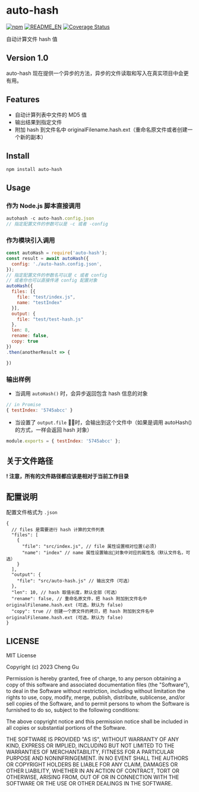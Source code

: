 # auto-hash

[![npm](https://img.shields.io/npm/v/auto-hash.svg?style=flat-square)](https://www.npmjs.com/package/auto-hash)
[![README_EN](https://img.shields.io/badge/README-EN-blue.svg)](README.md)
[![Coverage Status](https://coveralls.io/repos/github/gucheen/auto-hash/badge.svg?branch=master)](https://coveralls.io/github/gucheen/auto-hash?branch=master)

自动计算文件 hash 值

## Version 1.0

auto-hash 现在提供一个异步的方法，异步的文件读取和写入在真实项目中会更有用。

## Features

- 自动计算列表中文件的 MD5 值
- 输出结果到指定文件
- 附加 hash 到文件名中 originalFilename.hash.ext（重命名原文件或者创建一个新的副本）

## Install

```
npm install auto-hash
```

## Usage

### 作为 Node.js 脚本直接调用

```js
autohash -c auto-hash.config.json
// 指定配置文件的参数可以是 -c 或者 -config
```

### 作为模块引入调用

```js
const autoHash = require('auto-hash');
const result = await autoHash({
  config: './auto-hash.config.json',
});
// 指定配置文件的参数名可以是 c 或者 config
// 或者你也可以直接传递 config 配置对象
autoHash({
  files: [{
    file: "test/index.js",
    name: "testIndex"
  }],
  output: {
    file: "test/test-hash.js"
  },
  len: 8,
  rename: false,
  copy: true
})
.then(anotherResult => {

})
```

### 输出样例

- 当调用 `autoHash()` 时，会异步返回包含 hash 信息的对象
```js
// in Promise
{ testIndex: '5745abcc' }
```

- 当设置了 `output.file` 时，会输出到这个文件中（如果是调用 autoHash() 的方式，一样会返回 hash 对象）
```js
module.exports = { testIndex: '5745abcc' };
```

## 关于文件路径

**! 注意，所有的文件路径都应该是相对于当前工作目录**

## 配置说明

配置文件格式为 `.json`

```
{
  // files 是需要进行 hash 计算的文件列表
  "files": [
    {
      "file": "src/index.js", // file 属性设置相对位置(必须)
      "name": "index" // name 属性设置输出对象中对应的属性名（默认文件名，可选）
    }
  ],
  "output": {
    "file": "src/auto-hash.js" // 输出文件（可选）
  },
  "len": 10, // hash 取值长度，默认全部（可选）
  "rename": false, // 重命名原文件，把 hash 附加到文件名中 originalFilename.hash.ext (可选，默认为 false)
  "copy": true // 创建一个原文件的拷贝，把 hash 附加到文件名中 originalFilename.hash.ext (可选，默认为 false)
}
```

## LICENSE

MIT License

Copyright (c) 2023 Cheng Gu

Permission is hereby granted, free of charge, to any person obtaining a copy
of this software and associated documentation files (the "Software"), to deal
in the Software without restriction, including without limitation the rights
to use, copy, modify, merge, publish, distribute, sublicense, and/or sell
copies of the Software, and to permit persons to whom the Software is
furnished to do so, subject to the following conditions:

The above copyright notice and this permission notice shall be included in all
copies or substantial portions of the Software.

THE SOFTWARE IS PROVIDED "AS IS", WITHOUT WARRANTY OF ANY KIND, EXPRESS OR
IMPLIED, INCLUDING BUT NOT LIMITED TO THE WARRANTIES OF MERCHANTABILITY,
FITNESS FOR A PARTICULAR PURPOSE AND NONINFRINGEMENT. IN NO EVENT SHALL THE
AUTHORS OR COPYRIGHT HOLDERS BE LIABLE FOR ANY CLAIM, DAMAGES OR OTHER
LIABILITY, WHETHER IN AN ACTION OF CONTRACT, TORT OR OTHERWISE, ARISING FROM,
OUT OF OR IN CONNECTION WITH THE SOFTWARE OR THE USE OR OTHER DEALINGS IN THE
SOFTWARE.

